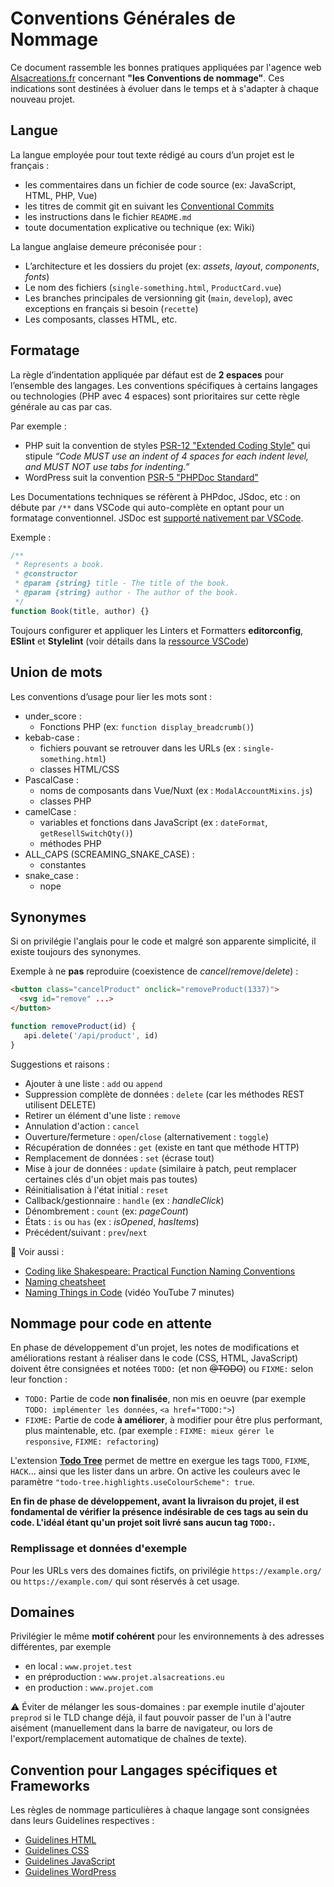 # Conventions Générales de Nommage

Ce document rassemble les bonnes pratiques appliquées par l'agence web [Alsacreations.fr](https://www.alsacreations.fr/) concernant **"les Conventions de nommage"**. Ces indications sont destinées à évoluer dans le temps et à s'adapter à chaque nouveau projet.

## Langue

La langue employée pour tout texte rédigé au cours d’un projet est le français :

- les commentaires dans un fichier de code source (ex: JavaScript, HTML, PHP, Vue)
- les titres de commit git en suivant les [Conventional Commits](git.md)
- les instructions dans le fichier `README.md`
- toute documentation explicative ou technique (ex: Wiki)

La langue anglaise demeure préconisée pour :

- L’architecture et les dossiers du projet (ex: _assets_, _layout_, _components_, _fonts_)
- Le nom des fichiers (`single-something.html`, `ProductCard.vue`)
- Les branches principales de versionning git (`main`, `develop`), avec exceptions en français si besoin (`recette`)
- Les composants, classes HTML, etc.

## Formatage

La règle d’indentation appliquée par défaut est de **2 espaces** pour l’ensemble des langages. Les conventions spécifiques à certains langages ou technologies (PHP avec 4 espaces) sont prioritaires sur cette règle générale au cas par cas.

Par exemple :

- PHP suit la convention de styles [PSR-12 "Extended Coding Style"](https://www.php-fig.org/psr/psr-12/) qui stipule _“Code MUST use an indent of 4 spaces for each indent level, and MUST NOT use tabs for indenting.”_
- WordPress suit la convention [PSR-5 "PHPDoc Standard"](https://www.php-fig.org/psr/)

Les Documentations techniques se réfèrent à PHPdoc, JSdoc, etc : on débute par `/**` dans VSCode qui auto-complète en optant pour un formatage conventionnel. JSDoc est [supporté nativement par VSCode](https://code.visualstudio.com/docs/languages/javascript#_jsdoc-support).

Exemple :

```js
/**
 * Represents a book.
 * @constructor
 * @param {string} title - The title of the book.
 * @param {string} author - The author of the book.
 */
function Book(title, author) {}
```

Toujours configurer et appliquer les Linters et Formatters **editorconfig**, **ESlint** et **Stylelint** (voir détails dans la [ressource VSCode](/resources/vscode.md))

## Union de mots

Les conventions d’usage pour lier les mots sont :

- under_score :
  - Fonctions PHP (ex: `function display_breadcrumb()`)
- kebab-case :
  - fichiers pouvant se retrouver dans les URLs (ex : `single-something.html`)
  - classes HTML/CSS
- PascalCase :
  - noms de composants dans Vue/Nuxt (ex : `ModalAccountMixins.js`)
  - classes PHP
- camelCase :
  - variables et fonctions dans JavaScript (ex : `dateFormat`, `getResellSwitchQty()`)
  - méthodes PHP
- ALL_CAPS (SCREAMING_SNAKE_CASE) :
  - constantes
- snake_case :
  - nope

## Synonymes

Si on privilégie l'anglais pour le code et malgré son apparente simplicité, il existe toujours des synonymes.

Exemple à ne **pas** reproduire (coexistence de _cancel_/_remove_/_delete_) :

```html
<button class="cancelProduct" onclick="removeProduct(1337)">
  <svg id="remove" ...>
</button>
```

```js
function removeProduct(id) {
   api.delete('/api/product', id)
}
```

Suggestions et raisons :

- Ajouter à une liste : `add` ou `append`
- Suppression complète de données : `delete` (car les méthodes REST utilisent DELETE)
- Retirer un élément d'une liste : `remove`
- Annulation d'action : `cancel`
- Ouverture/fermeture : `open`/`close` (alternativement : `toggle`)
- Récupération de données : `get` (existe en tant que méthode HTTP)
- Remplacement de données : `set` (écrase tout)
- Mise à jour de données : `update` (similaire à patch, peut remplacer certaines clés d'un objet mais pas toutes)
- Réinitialisation à l'état initial : `reset`
- Callback/gestionnaire : `handle` (ex : _handleClick_)
- Dénombrement : `count` (ex: _pageCount_)
- États : `is` ou `has` (ex : _isOpened_, _hasItems_)
- Précédent/suivant : `prev`/`next`

🔖 Voir aussi :

- [Coding like Shakespeare: Practical Function Naming Conventions](https://dmitripavlutin.com/coding-like-shakespeare-practical-function-naming-conventions/)
- [Naming cheatsheet](https://github.com/kettanaito/naming-cheatsheet)
- [Naming Things in Code](https://www.youtube.com/watch?v=-J3wNP6u5YU) (vidéo YouTube 7 minutes)

## Nommage pour code en attente

En phase de développement d'un projet, les notes de modifications et améliorations restant à réaliser dans le code (CSS, HTML, JavaScript) doivent être consignées et notées `TODO:` (et non ~~@TODO~~) ou `FIXME:` selon leur fonction&nbsp;:

- `TODO:` Partie de code **non finalisée**, non mis en oeuvre (par exemple `TODO: implémenter les données`, `<a href="TODO:">`)
- `FIXME:` Partie de code **à améliorer**, à modifier pour être plus performant, plus maintenable, etc. (par exemple : `FIXME: mieux gérer le responsive`, `FIXME: refactoring`)

L'extension **[Todo Tree](https://marketplace.visualstudio.com/items?itemName=Gruntfuggly.todo-tree)** permet de mettre en exergue les tags `TODO`, `FIXME`, `HACK`... ainsi que les lister dans un arbre. On active les couleurs avec le paramètre `"todo-tree.highlights.useColourScheme": true`.

**En fin de phase de développement, avant la livraison du projet, il est fondamental de vérifier la présence indésirable de ces tags au sein du code. L'idéal étant qu'un projet soit livré sans aucun tag `TODO:`.**

### Remplissage et données d'exemple

Pour les URLs vers des domaines fictifs, on privilégie `https://example.org/` ou `https://example.com/` qui sont réservés à cet usage.

## Domaines

Privilégier le même **motif cohérent** pour les environnements à des adresses différentes, par exemple

- en local : `www.projet.test`
- en préproduction : `www.projet.alsacreations.eu`
- en production : `www.projet.com`

⚠️ Éviter de mélanger les sous-domaines : par exemple inutile d'ajouter `preprod` si le TLD change déjà, il faut pouvoir passer de l'un à l'autre aisément (manuellement dans la barre de navigateur, ou lors de l'export/remplacement automatique de chaînes de texte).

## Convention pour Langages spécifiques et Frameworks

Les règles de nommage particulières à chaque langage sont consignées dans leurs Guidelines respectives :

- [Guidelines HTML](html.md)
- [Guidelines CSS](css.md)
- [Guidelines JavaScript](javascript.md)
- [Guidelines WordPress](wordpress.md)
